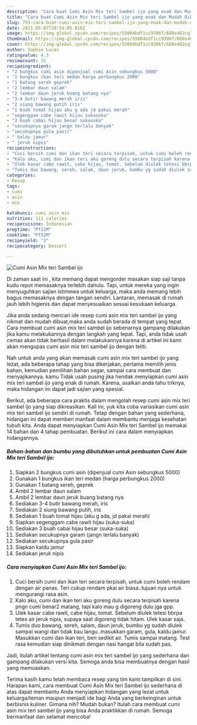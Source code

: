```yaml
---
description: "Cara buat Cumi Asin Mix teri Sambel ijo yang enak dan Mudah Dibuat"
title: "Cara buat Cumi Asin Mix teri Sambel ijo yang enak dan Mudah Dibuat"
slug: 793-cara-buat-cumi-asin-mix-teri-sambel-ijo-yang-enak-dan-mudah-dibuat
date: 2021-05-07T20:54:05.016Z
image: https://img-global.cpcdn.com/recipes/55004bdf1cc9396f/680x482cq70/cumi-asin-mix-teri-sambel-ijo-foto-resep-utama.jpg
thumbnail: https://img-global.cpcdn.com/recipes/55004bdf1cc9396f/680x482cq70/cumi-asin-mix-teri-sambel-ijo-foto-resep-utama.jpg
cover: https://img-global.cpcdn.com/recipes/55004bdf1cc9396f/680x482cq70/cumi-asin-mix-teri-sambel-ijo-foto-resep-utama.jpg
author: Sophie Lucas
ratingvalue: 4.3
reviewcount: 15
recipeingredient:
- "2 bungkus cumi asin dipenjual cumi Asin sebungkus 5000"
- "1 bungkus ikan teri medan harga perbungkus 2000"
- "1 batang sereh geprek"
- "2 lembar daun salam"
- "2 lembar daun jeruk buang batang nya"
- "3-4 butir bawang merah iris"
- "2 siung bawang putih iris"
- "1 buah tomat hijau aku g ada jd pakai merah"
- "segenggam cabe rawit hijau sukasuka"
- "3 buah cabai hijau besar sukasuka"
- "secukupnya garam jangn terlalu banyak"
- "secukupnya gula pasir"
- " kaldu jamur"
- " jeruk nipis"
recipeinstructions:
- "Cuci bersih cumi dan ikan teri secara terpisah, untuk cumi boleh rendam dengan air panas. Teri cukup rendam pkai air biasa..tujuan nya untuk mengurangi rasa asin."
- "Kalo aku, cumi dan ikan teri aku goreng dulu secara terpisah karena pngn cumi benar2 matang, tapi kalo mau g digoreng dulu jga gpp."
- "Ulek kasar cabe rawit, cabe hijau, tomat. Sebelum diulek tetesi bbrpa tetes air jeruk nipis, supaya saat digoreng tidak hitam. Ulek kasar saja."
- "Tumis duo bawang, sereh, salam, daun jeruk, bumbu yg sudah diulek sampai wangi dan tidak bau langu..masukkan garam, gula, kaldu jamur. Masukkan cumi dan ikan teri, beri sedikit air. Tumis sampai matang. Test rasa kemudian siap dinikmati dengan nasi hangat bila sudah pas."
categories:
- Resep
tags:
- cumi
- asin
- mix

katakunci: cumi asin mix 
nutrition: 111 calories
recipecuisine: Indonesian
preptime: "PT11M"
cooktime: "PT52M"
recipeyield: "3"
recipecategory: Dessert

---
```



![Cumi Asin Mix teri Sambel ijo](https://img-global.cpcdn.com/recipes/55004bdf1cc9396f/680x482cq70/cumi-asin-mix-teri-sambel-ijo-foto-resep-utama.jpg)

Di zaman  saat ini , kita memang dapat mengorder masakan siap saji tanpa kudu repot memasaknya terlebih dahulu. Tapi, untuk mereka yang ingin menyuguhkan sajian istimewa untuk keluarga, maka anda memang lebih bagus memasaknya dengan tangan sendiri. Lantaran, memasak di rumah jauh lebih higienis dan dapat menyesuaikan sesuai kesukaan keluarga.

Jika anda sedang mencari ide resep cumi asin mix teri sambel ijo yang nikmat dan mudah dibuat,maka anda sudah berada di tempat yang tepat. Cara membuat cumi asin mix teri sambel ijo  sebenarnya gampang dilakukan jika kamu melakukannya dengan langkah yang tepat. Tapi, anda tidak usah cemas akan tidak berhasil dalam melakukannya 
karena di artikel ini kami akan mengupas cumi asin mix teri sambel ijo dengan teliti.  



Nah untuk anda yang akan memasak cumi asin mix teri sambel ijo yang lezat, ada beberapa tahap yang bisa dikerjakan, pertama memilih jenis bahan, kemudian pemilihan bahan segar, sampai cara membuat dan menyajikannya. kamu Tidak usah pusing jika hendak menyiapkan cumi asin mix teri sambel ijo yang enak di rumah. Karena, asalkan anda  tahu triknya, maka hidangan ini dapat jadi sajian yang spesial.

Berikut, ada beberapa cara praktis  dalam mengolah resep cumi asin mix teri sambel ijo yang siap dikreasikan. Kali ini, yuk kita coba variasikan cumi asin mix teri sambel ijo sendiri di rumah. Tetap dengan bahan yang sederhana, hidangan ini dapat memberi manfaat dalam membantu menjaga kesehatan tubuh kita. Anda dapat menyiapkan Cumi Asin Mix teri Sambel ijo memakai 14 bahan dan 4 tahap pembuatan. Berikut ini cara dalam menyiapkan hidangannya.

<!--inarticleads1-->

##### Bahan-bahan dan bumbu yang dibutuhkan untuk pembuatan Cumi Asin Mix teri Sambel ijo:

1. Siapkan 2 bungkus cumi asin (dipenjual cumi Asin sebungkus 5000)
1. Gunakan 1 bungkus ikan teri medan (harga perbungkus 2000)
1. Gunakan 1 batang sereh, geprek
1. Ambil 2 lembar daun salam
1. Ambil 2 lembar daun jeruk buang batang nya
1. Sediakan 3-4 butir bawang merah, iris
1. Sediakan 2 siung bawang putih, iris
1. Sediakan 1 buah tomat hijau (aku g ada, jd pakai merah)
1. Siapkan segenggam cabe rawit hijau (suka-suka)
1. Sediakan 3 buah cabai hijau besar (suka-suka)
1. Sediakan secukupnya garam (jangn terlalu banyak)
1. Sediakan secukupnya gula pasir
1. Siapkan  kaldu jamur
1. Sediakan  jeruk nipis




<!--inarticleads2-->

##### Cara menyiapkan Cumi Asin Mix teri Sambel ijo:

1. Cuci bersih cumi dan ikan teri secara terpisah, untuk cumi boleh rendam dengan air panas. Teri cukup rendam pkai air biasa..tujuan nya untuk mengurangi rasa asin.
1. Kalo aku, cumi dan ikan teri aku goreng dulu secara terpisah karena pngn cumi benar2 matang, tapi kalo mau g digoreng dulu jga gpp.
1. Ulek kasar cabe rawit, cabe hijau, tomat. Sebelum diulek tetesi bbrpa tetes air jeruk nipis, supaya saat digoreng tidak hitam. Ulek kasar saja.
1. Tumis duo bawang, sereh, salam, daun jeruk, bumbu yg sudah diulek sampai wangi dan tidak bau langu..masukkan garam, gula, kaldu jamur. Masukkan cumi dan ikan teri, beri sedikit air. Tumis sampai matang. Test rasa kemudian siap dinikmati dengan nasi hangat bila sudah pas.




Jadi, itulah artikel tentang  cumi asin mix teri sambel ijo  yang sederhana dan gampang dilakukan versi kita. Semoga anda bisa membuatnya dengan hasil yang memuaskan. 

Terima kasih kamu telah membaca resep yang tim kami tampilkan di sini. Harapan kami, cara membuat  Cumi Asin Mix teri Sambel ijo sederhana di atas dapat membantu Anda menyiapkan hidangan yang lezat untuk keluarga/teman maupun menjadi ide bagi Anda yang berkeinginan untuk berbisnis kuliner. Gimana nih? Mudah bukan? Itulah cara membuat cumi asin mix teri sambel ijo yang bisa Anda praktikkan di rumah. Semoga bermanfaat dan selamat mencoba!


